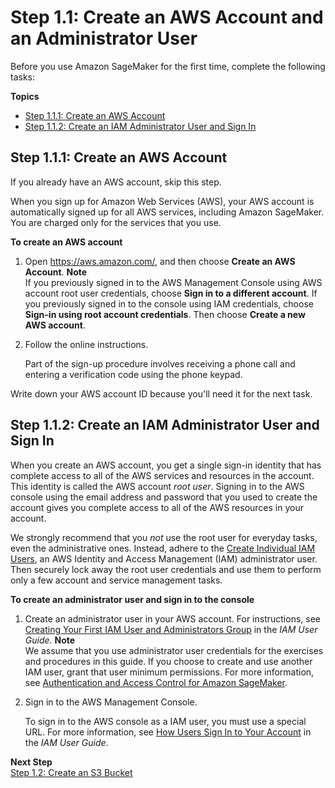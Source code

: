 # Step 1\.1: Create an AWS Account and an Administrator User<a name="gs-account"></a>

Before you use Amazon SageMaker for the first time, complete the following tasks: 

**Topics**
+ [Step 1\.1\.1: Create an AWS Account](#gs-account-create)
+ [Step 1\.1\.2: Create an IAM Administrator User and Sign In](#gs-account-user)

## Step 1\.1\.1: Create an AWS Account<a name="gs-account-create"></a>

If you already have an AWS account, skip this step\.

When you sign up for Amazon Web Services \(AWS\), your AWS account is automatically signed up for all AWS services, including Amazon SageMaker\. You are charged only for the services that you use\. 

**To create an AWS account**

1. Open [https://aws\.amazon\.com/](https://aws.amazon.com/), and then choose **Create an AWS Account**\.
**Note**  
If you previously signed in to the AWS Management Console using AWS account root user credentials, choose **Sign in to a different account**\. If you previously signed in to the console using IAM credentials, choose **Sign\-in using root account credentials**\. Then choose **Create a new AWS account**\.

1. Follow the online instructions\.

   Part of the sign\-up procedure involves receiving a phone call and entering a verification code using the phone keypad\.

Write down your AWS account ID because you'll need it for the next task\.

## Step 1\.1\.2: Create an IAM Administrator User and Sign In<a name="gs-account-user"></a>

When you create an AWS account, you get a single sign\-in identity that has complete access to all of the AWS services and resources in the account\. This identity is called the AWS account *root user*\. Signing in to the AWS console using the email address and password that you used to create the account gives you complete access to all of the AWS resources in your account\. 

We strongly recommend that you *not* use the root user for everyday tasks, even the administrative ones\. Instead, adhere to the [Create Individual IAM Users](https://docs.aws.amazon.com/IAM/latest/UserGuide/best-practices.html#create-iam-users), an AWS Identity and Access Management \(IAM\) administrator user\. Then securely lock away the root user credentials and use them to perform only a few account and service management tasks\. 

**To create an administrator user and sign in to the console**

1. Create an administrator user in your AWS account\. For instructions, see [Creating Your First IAM User and Administrators Group](https://docs.aws.amazon.com/IAM/latest/UserGuide/getting-started_create-admin-group.html) in the *IAM User Guide*\.
**Note**  
We assume that you use administrator user credentials for the exercises and procedures in this guide\. If you choose to create and use another IAM user, grant that user minimum permissions\. For more information, see [Authentication and Access Control for Amazon SageMaker](authentication-and-access-control.md)\.

1. Sign in to the AWS Management Console\. 

   To sign in to the AWS console as a IAM user, you must use a special URL\. For more information, see [How Users Sign In to Your Account](https://docs.aws.amazon.com/IAM/latest/UserGuide/getting-started_how-users-sign-in.html) in the *IAM User Guide*\.

**Next Step**  
[Step 1\.2: Create an S3 Bucket](gs-config-permissions.md)